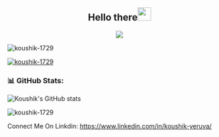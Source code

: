 <h2 align="center">Hello there<img src = "https://raw.githubusercontent.com/MartinHeinz/MartinHeinz/master/wave.gif" width = 30px></h2>
<p align="center">
  <a href="https://github.com/DenverCoder1/readme-typing-svg"><img src="https://readme-typing-svg.herokuapp.com?font=Fira+Code&pause=1100&width=500&lines=I'm+Koushik+Reddy.;I'm+a+Backend+Developer;"></a>
</p>

<!-- Animation Typing: END -->


<!-- Profile Views -->
<p align="left"> <img src="https://komarev.com/ghpvc/?username=koushik-1729&label=Profile%20views&color=0e75b6&style=flat" alt="koushik-1729" /> </p>

<p align="left"> <a href="https://github.com/ryo-ma/github-profile-trophy"><img src="https://github-profile-trophy.vercel.app/?username=koushik-1729" alt="koushik-1729" /></a> </p>





### 📊 GitHub Stats:
![Koushik's GitHub stats](https://github-readme-stats.vercel.app/api?username=koushik-1729)

<p><img align="center" src="https://github-readme-streak-stats.herokuapp.com/?user=koushik-1729&" alt="koushik-1729" /></p>

Connect Me On Linkdin: https://www.linkedin.com/in/koushik-yeruva/
